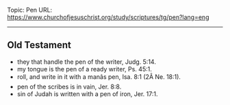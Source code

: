 Topic: Pen
URL: https://www.churchofjesuschrist.org/study/scriptures/tg/pen?lang=eng

---

## Old Testament

- they that handle the pen of the writer, Judg. 5:14.
- my tongue is the pen of a ready writer, Ps. 45:1.
- roll, and write in it with a manâs pen, Isa. 8:1 (2Â Ne. 18:1).
- pen of the scribes is in vain, Jer. 8:8.
- sin of Judah is written with a pen of iron, Jer. 17:1.

